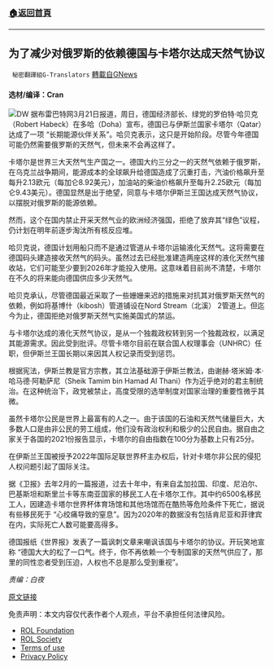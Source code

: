 ###  [:house:返回首頁](https://github.com/ourhimalayas/txt)
---


## 为了减少对俄罗斯的依赖德国与卡塔尔达成天然气协议
` 秘密翻譯組G-Translators` [轉載自GNews](https://gnews.org/zh-hans/2206645/)

#### 选材/编译：Cran
![](https://assets.gnews.org/wp-content/uploads/2022/03/16479005641.png)DW
据布雷巴特网3月21日报道，周日，德国经济部长、绿党的罗伯特·哈贝克（Robert Habeck）在多哈（Doha）宣布，德国已与伊斯兰国家卡塔尔（Qatar）达成了一项 “长期能源伙伴关系”。哈贝克表示，这只是开始阶段。尽管今年德国可能仍然需要俄罗斯的天然气，但未来不会再这样了。

卡塔尔是世界三大天然气生产国之一。德国大约三分之一的天然气依赖于俄罗斯，在乌克兰战争期间，能源成本的全球飙升给德国造成了沉重打击，汽油价格飙升至每升2.13欧元（每加仑8.92美元），加油站的柴油价格飙升至每升2.25欧元（每加仑9.43美元）。德国显然是出于绝望，同意与卡塔尔伊斯兰王国达成天然气协议，以摆脱对俄罗斯的能源依赖。

然而，这个在国内禁止开采天然气业的欧洲经济强国，拒绝了放弃其“绿色”议程，仍计划在明年前逐步淘汰所有核反应堆。

哈贝克说，德国计划用船只而不是通过管道从卡塔尔运输液化天然气。这将需要在德国码头建造接收天然气的码头。虽然过去已经批准建造两座这样的液化天然气接收站，它们可能至少要到2026年才能投入使用。这意味着目前尚不清楚，卡塔尔在不久的将来能向德国供应多少天然气。

哈贝克承认，尽管德国最近采取了一些姗姗来迟的措施来对抗其对俄罗斯天然气的依赖，例如将基博什（kibosh）管道铺设在Nord Stream（北溪） 2管道上。但迄今为止，德国拒绝对俄罗斯天然气实施美国式的禁运。

与卡塔尔达成的液化天然气协议，是从一个独裁政权转到另一个独裁政权，以满足其能源需求。因此受到批评。尽管卡塔尔目前在联合国人权理事会（UNHRC）任职，但伊斯兰王国长期以来因其人权记录而受到惩罚。

根据宪法，伊斯兰教是官方宗教，其立法基础源于伊斯兰教法，由谢赫·塔米姆·本·哈马德·阿勒萨尼（Sheik Tamim bin Hamad Al Thani）作为近乎绝对的君主制统治。在这种统治下，政党被禁止，高度受限的选举制度对国家治理的重要性微乎其微。

虽然卡塔尔公民是世界上最富有的人之一。由于该国的石油和天然气储量巨大，大多数人口是由非公民的劳工组成，他们没有政治权利和极少的公民自由。据自由之家关于各国的2021份报告显示，卡塔尔的自由指数在100分为基数上只有25分。

在伊斯兰王国被授予2022年国际足联世界杯主办权后，针对卡塔尔非公民的侵犯人权问题引起了国际关注。

据《卫报》去年2月的一篇报道，过去十年中，有来自孟加拉国、印度、尼泊尔、巴基斯坦和斯里兰卡等东南亚国家的移民工人在卡塔尔工作。其中约6500名移民工人，因建造卡塔尔世界杯体育场馆和其他场馆而在酷热等危险条件下死亡，据说有些移民死于 “心绞痛导致的窒息”。因为2020年的数据没有包括肯尼亚和菲律宾在内，实际死亡人数可能要高得多。

德国报纸《世界报》发表了一篇讽刺文章来嘲讽该国与卡塔尔的协议。开玩笑地宣称 “德国大大的松了一口气。终于，你不再依赖一个专制国家的天然气供应了，那里的同性恋者受到压迫，人权也不总是那么受到重视”。

*责编：白夜*

[原文链接](https://www.breitbart.com/europe/2022/03/21/germany-agrees-to-gas-deal-with-islamic-qatar-to-decrease-dependency-on-russia/)



 

免责声明：本文内容仅代表作者个人观点，平台不承担任何法律风险。

- [ROL Foundation](https://rolfoundation.org/)
- [ROL Society](https://rolsociety.org/)
- [Terms of use](https://gnews.org/terms-of-use-3/)
- [Privacy Policy](https://gnews.org/privacy-policy/)
